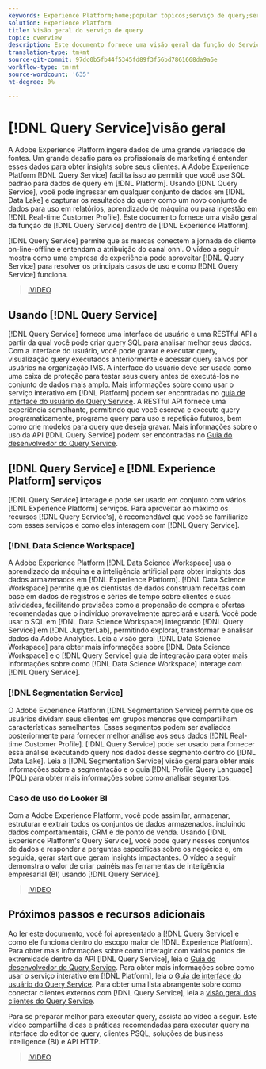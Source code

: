 ```yaml
---
keywords: Experience Platform;home;popular tópicos;serviço de query;serviço de Query;query;home;popular topics;serviço de ;serviço de ;;home;popular topics;serviço;;
solution: Experience Platform
title: Visão geral do serviço de query
topic: overview
description: Este documento fornece uma visão geral da função do Serviço de Query dentro do Experience Platform.
translation-type: tm+mt
source-git-commit: 97dc0b5fb44f5345fd89f3f56bd7861668da9a6e
workflow-type: tm+mt
source-wordcount: '635'
ht-degree: 0%

---
```



# [!DNL Query Service]visão geral

A Adobe Experience Platform ingere dados de uma grande variedade de fontes. Um grande desafio para os profissionais de marketing é entender esses dados para obter insights sobre seus clientes. A Adobe Experience Platform [!DNL Query Service] facilita isso ao permitir que você use SQL padrão para dados de query em [!DNL Platform]. Usando [!DNL Query Service], você pode ingressar em qualquer conjunto de dados em [!DNL Data Lake] e capturar os resultados do query como um novo conjunto de dados para uso em relatórios, aprendizado de máquina ou para ingestão em [!DNL Real-time Customer Profile]. Este documento fornece uma visão geral da função de [!DNL Query Service] dentro de [!DNL Experience Platform].

[!DNL Query Service] permite que as marcas conectem a jornada do cliente on-line-offline e entendam a atribuição do canal onni. O vídeo a seguir mostra como uma empresa de experiência pode aproveitar [!DNL Query Service] para resolver os principais casos de uso e como [!DNL Query Service] funciona.

>[!VIDEO](https://video.tv.adobe.com/v/29795?quality=12&learn=on)

## Usando [!DNL Query Service]

[!DNL Query Service] fornece uma interface de usuário e uma RESTful API a partir da qual você pode criar query SQL para analisar melhor seus dados. Com a interface do usuário, você pode gravar e executar query, visualização query executados anteriormente e acessar query salvos por usuários na organização IMS. A interface do usuário deve ser usada como uma caixa de proteção para testar seus query antes de executá-los no conjunto de dados mais amplo. Mais informações sobre como usar o serviço interativo em [!DNL Platform] podem ser encontradas no [guia de interface do usuário do Query Service](ui/overview.md). A RESTful API fornece uma experiência semelhante, permitindo que você escreva e execute query programaticamente, programe query para uso e repetição futuros, bem como crie modelos para query que deseja gravar. Mais informações sobre o uso da API [!DNL Query Service] podem ser encontradas no [Guia do desenvolvedor do Query Service](api/getting-started.md).

## [!DNL Query Service] e  [!DNL Experience Platform] serviços

[!DNL Query Service] interage e pode ser usado em conjunto com vários  [!DNL Experience Platform] serviços. Para aproveitar ao máximo os recursos [!DNL Query Service's], é recomendável que você se familiarize com esses serviços e como eles interagem com [!DNL Query Service].

### [!DNL Data Science Workspace]

A Adobe Experience Platform [!DNL Data Science Workspace] usa o aprendizado da máquina e a inteligência artificial para obter insights dos dados armazenados em [!DNL Experience Platform]. [!DNL Data Science Workspace] permite que os cientistas de dados construam receitas com base em dados de registros e séries de tempo sobre clientes e suas atividades, facilitando previsões como a propensão de compra e ofertas recomendadas que o indivíduo provavelmente apreciará e usará. Você pode usar o SQL em [!DNL Data Science Workspace] integrando [!DNL Query Service] em [!DNL JupyterLab], permitindo explorar, transformar e analisar dados da Adobe Analytics. Leia a visão geral [!DNL Data Science Workspace] para obter mais informações sobre [!DNL Data Science Workspace] e o [!DNL Query Service] guia de integração para obter mais informações sobre como [!DNL Data Science Workspace] interage com [!DNL Query Service].

### [!DNL Segmentation Service]

O Adobe Experience Platform [!DNL Segmentation Service] permite que os usuários dividam seus clientes em grupos menores que compartilham características semelhantes. Esses segmentos podem ser avaliados posteriormente para fornecer melhor análise aos seus dados [!DNL Real-time Customer Profile]. [!DNL Query Service] pode ser usado para fornecer essa análise executando query nos dados desse segmento dentro do  [!DNL Data Lake]. Leia a [!DNL Segmentation Service] visão geral para obter mais informações sobre a segmentação e o guia [!DNL Profile Query Language] (PQL) para obter mais informações sobre como analisar segmentos.

### Caso de uso do Looker BI

Com a Adobe Experience Platform, você pode assimilar, armazenar, estruturar e extrair todos os conjuntos de dados armazenados. incluindo dados comportamentais, CRM e de ponto de venda. Usando [!DNL Experience Platform's Query Service], você pode query nesses conjuntos de dados e responder a perguntas específicas sobre os negócios e, em seguida, gerar start que geram insights impactantes. O vídeo a seguir demonstra o valor de criar painéis nas ferramentas de inteligência empresarial (BI) usando [!DNL Query Service].

>[!VIDEO](https://video.tv.adobe.com/v/28981?quality=12&learn=on)

## Próximos passos e recursos adicionais

Ao ler este documento, você foi apresentado a [!DNL Query Service] e como ele funciona dentro do escopo maior de [!DNL Experience Platform]. Para obter mais informações sobre como interagir com vários pontos de extremidade dentro da API [!DNL Query Service], leia o [Guia do desenvolvedor do Query Service](api/getting-started.md). Para obter mais informações sobre como usar o serviço interativo em [!DNL Platform], leia o [Guia de interface do usuário do Query Service](ui/overview.md). Para obter uma lista abrangente sobre como conectar clientes externos com [!DNL Query Service], leia a [visão geral dos clientes do Query Service](clients/overview.md).

Para se preparar melhor para executar query, assista ao vídeo a seguir. Este vídeo compartilha dicas e práticas recomendadas para executar query na interface do editor de query, clientes PSQL, soluções de business intelligence (BI) e API HTTP.

>[!VIDEO](https://video.tv.adobe.com/v/29811?quality=12&learn=on)
